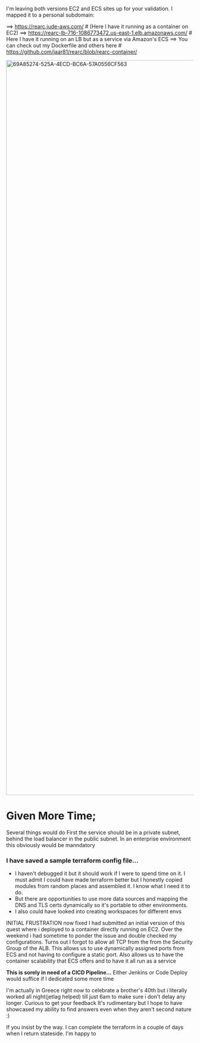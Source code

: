 I'm leaving both versions EC2 and ECS sites up for your validation. I mapped it to a personal subdomain:

==>  https://rearc.jude-aws.com/                                        # (Here I have it running as a container on EC2)
==>  https://rearc-lb-716-1086773472.us-east-1.elb.amazonaws.com/      # Here I have it running on an LB but as a service via Amazon's ECS
==>  You can check out my Dockerfile and others here                    # https://github.com/jaar81/rearc/blob/rearc-container/

<img width="1974" alt="69A85274-525A-4ECD-BC6A-57A0556CF563" src="https://user-images.githubusercontent.com/52366166/178396044-201d49e9-f5e8-43e5-a949-977d3dfda8ec.png">

# Given More Time;
Several things would do 
First the service should be in a private subnet, behind the load balancer in the public subnet. In an enterprise environment this obviously would be manndatory

### I have saved a sample terraform config file...
- I haven't debugged it but it should work if I were to spend time on it. I must admit I could have made terraform better but I honestly copied modules from random places and assembled it. I know what I need it to do.
- But there are opportunities to use more data sources and mapping the DNS and TLS certs dynamically so it's portable to other environments. 
- I also could have looked into creating workspaces for different envs 

INITIAL FRUSTRATION now fixed
I had submitted an initial version of this quest where i deployed to a container directly running on EC2. 
Over the weekend i had sometime to ponder the issue and double checked my configurations. Turns out I forgot to allow all TCP from the from the Security Group of the ALB.
This allows us to use dynamically assigned ports from ECS and not having to configure a static port. 
Also allows us to have the container scalability that ECS offers and to have it all run as a service  

**This is sorely in need of a CICD Pipeline...**  Either Jenkins or Code Deploy would suffice if I dedicated some more time

I'm actually in Greece right now to celebrate a brother's 40th but i literally worked all night(jetlag helped) till just 6am to make sure i don't delay any longer. Curious to get your feedback
It's rudimentary but I hope to have showcased my ability to find answers even when they aren't second nature :) 

If you insist by the way. I can complete the terraform in a couple of days when I return stateside. I'm happy to 
